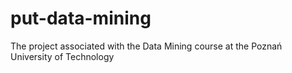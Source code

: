 # put-data-mining
The project associated with the Data Mining course at the Poznań University of Technology
